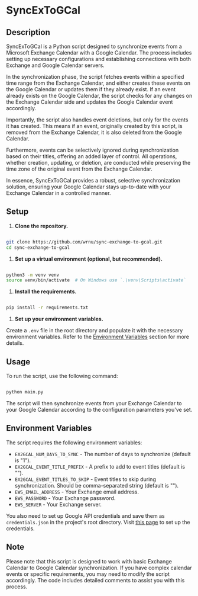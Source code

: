 # SyncExToGCal

## Description

SyncExToGCal is a Python script designed to synchronize events from a Microsoft Exchange Calendar with a Google Calendar. The process includes setting up necessary configurations and establishing connections with both Exchange and Google Calendar servers.

In the synchronization phase, the script fetches events within a specified time range from the Exchange Calendar, and either creates these events on the Google Calendar or updates them if they already exist. If an event already exists on the Google Calendar, the script checks for any changes on the Exchange Calendar side and updates the Google Calendar event accordingly.

Importantly, the script also handles event deletions, but only for the events it has created. This means if an event, originally created by this script, is removed from the Exchange Calendar, it is also deleted from the Google Calendar.

Furthermore, events can be selectively ignored during synchronization based on their titles, offering an added layer of control. All operations, whether creation, updating, or deletion, are conducted while preserving the time zone of the original event from the Exchange Calendar.

In essence, SyncExToGCal provides a robust, selective synchronization solution, ensuring your Google Calendar stays up-to-date with your Exchange Calendar in a controlled manner.

## Setup

1. **Clone the repository.**

```bash

git clone https://github.com/wrnu/sync-exchange-to-gcal.git
cd sync-exchange-to-gcal
```

1. **Set up a virtual environment (optional, but recommended).**

```bash

python3 -m venv venv
source venv/bin/activate  # On Windows use `.\venv\Scripts\activate`
```

1. **Install the requirements.**

```bash

pip install -r requirements.txt
```

1. **Set up your environment variables.**

Create a `.env` file in the root directory and populate it with the necessary environment variables. Refer to the [Environment Variables](https://chat.openai.com/?model=gpt-4#environment-variables)  section for more details.

## Usage

To run the script, use the following command:

```bash

python main.py
```

The script will then synchronize events from your Exchange Calendar to your Google Calendar according to the configuration parameters you've set.

## Environment Variables

The script requires the following environment variables:

- `EX2GCAL_NUM_DAYS_TO_SYNC` - The number of days to synchronize (default is "1").
- `EX2GCAL_EVENT_TITLE_PREFIX` - A prefix to add to event titles (default is "").
- `EX2GCAL_EVENT_TITLES_TO_SKIP` - Event titles to skip during synchronization. Should be comma-separated string (default is "").
- `EWS_EMAIL_ADDRESS` - Your Exchange email address.
- `EWS_PASSWORD` - Your Exchange password.
- `EWS_SERVER` - Your Exchange server.

You also need to set up Google API credentials and save them as `credentials.json` in the project's root directory. Visit [this page](https://developers.google.com/calendar/quickstart/python)  to set up the credentials.

## Note

Please note that this script is designed to work with basic Exchange Calendar to Google Calendar synchronization. If you have complex calendar events or specific requirements, you may need to modify the script accordingly. The code includes detailed comments to assist you with this process.
